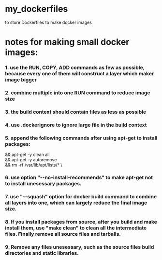 # my_dockerfiles
to store Dockerfiles to make docker images

# notes for making small docker images:
### 1. use the RUN, COPY, ADD commands as few as possible, because every one of them will construct a layer which maker image bigger  

### 2. combine multiple into one RUN command to reduce image size

### 3. the build context should contain files as less as possible

### 4. use .dockerignore to ignore large file in the build context

### 5. append the following commands after using apt-get to install packages: 
&& apt-get -y clean all \
&& apt-get -y autoremove \
&& rm -rf /var/lib/apt/lists/* \

### 6. use option  "--no-install-recommends" to make apt-get not to install unesessary packages.

### 7. use "--squash" option for docker build command to combine all layers into one, which can largely reduce the final image size.

### 8. If you install packages from source, after you build and make install them, use "make clean" to clean all the intermediate files. Finally remove all source files and tarballs.

### 9. Remove any files unesessary, such as the source files build directories and static libraries. 

 

